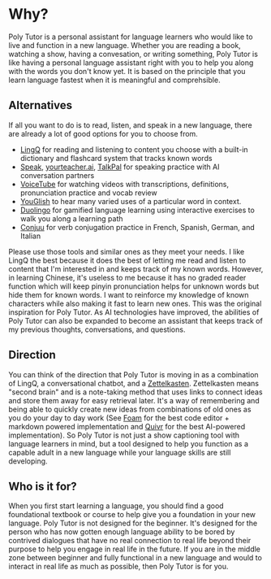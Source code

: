 # Why?

Poly Tutor is a personal assistant for language learners who would like to live and function in a new language. Whether you are reading a book, watching a show, having a convesation, or writing something, Poly Tutor is like having a personal language assistant right with you to help you along with the words you don't know yet. It is based on the principle that you learn language fastest when it is meaningful and comprehsible.

## Alternatives

If all you want to do is to read, listen, and speak in a new language, there are already a lot of good options for you to choose from.

- [LingQ](https://www.lingq.com/) for reading and listening to content you choose with a built-in dictionary and flashcard system that tracks known words
- [Speak](https://www.speak.com/), [yourteacher.ai](https://yourteacher.ai/), [TalkPal](https://talkpal.ai/) for speaking practice with AI conversation partners
- [VoiceTube](https://www.voicetube.com/) for watching videos with transcriptions, definitions, pronunciation practice and vocab review
- [YouGlish](https://youglish.com/) to hear many varied uses of a particular word in context.
- [Duolingo](https://www.duolingo.com/) for gamified language learning using interactive exercises to walk you along a learning path
- [Conjuu](https://conjuu.com/) for verb conjugation practice in French, Spanish, German, and Italian

Please use those tools and similar ones as they meet your needs. I like LingQ the best because it does the best of letting me read and listen to content that I'm interested in and keeps track of my known words. However, in learning Chinese, it's useless to me because it has no graded reader function which will keep pinyin pronunciation helps for unknown words but hide them for known words. I want to reinforce my knowledge of known characters while also making it fast to learn new ones. This was the original inspiration for Poly Tutor. As AI technologies have improved, the abilities of Poly Tutor can also be expanded to become an assistant that keeps track of my previous thoughts, conversations, and questions.

## Direction

You can think of the direction that Poly Tutor is moving in as a combination of LingQ, a conversational chatbot, and a [Zettelkasten](https://zettelkasten.de/posts/overview/). Zettelkasten means "second brain" and is a note-taking method that uses links to connect ideas and store them away for easy retrieval later. It's a way of remembering and being able to quickly create new ideas from combinations of old ones as you do your day to day work (See [Foam](https://foambubble.github.io/foam/) for the best code editor + markdown powered implementation and [Quivr](https://www.quivr.app/) for the best AI-powered implementation). So Poly Tutor is not just a show captioning tool with language learners in mind, but a tool designed to help you function as a capable adult in a new language while your language skills are still developing.

## Who is it for?

When you first start learning a language, you should find a good foundational textbook or course to help give you a foundation in your new language. Poly Tutor is not designed for the beginner. It's designed for the person who has now gotten enough language ability to be bored by contrived dialogues that have no real connection to real life beyond their purpose to help you engage in real life in the future. If you are in the middle zone between beginner and fully functional in a new language and would to interact in real life as much as possible, then Poly Tutor is for you.




